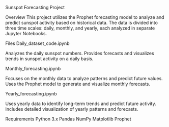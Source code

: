 Sunspot Forecasting Project

Overview
This project utilizes the Prophet forecasting model to analyze and predict sunspot activity based on historical data. The data is divided into three time scales: daily, monthly, and yearly, each analyzed in separate Jupyter Notebooks.

Files
Daily_dataset_code.ipynb

Analyzes the daily sunspot numbers.
Provides forecasts and visualizes trends in sunspot activity on a daily basis.

Monthly_forecasting.ipynb

Focuses on the monthly data to analyze patterns and predict future values.
Uses the Prophet model to generate and visualize monthly forecasts.

Yearly_forecasting.ipynb

Uses yearly data to identify long-term trends and predict future activity.
Includes detailed visualization of yearly patterns and forecasts.

Requirements
Python 3.x
Pandas
NumPy
Matplotlib
Prophet
